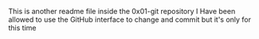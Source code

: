 This is another readme file inside the 0x01-git repository
I Have been allowed to use the GitHub interface to change and commit but it's only for this time 
